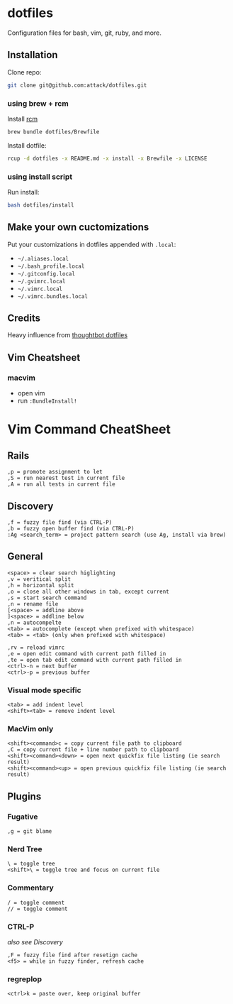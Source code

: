 # dotfiles

Configuration files for bash, vim, git, ruby, and more.

## Installation

Clone repo:
```sh
git clone git@github.com:attack/dotfiles.git
```

### using brew + rcm

Install [rcm](https://github.com/thoughtbot/rcm)
```sh
brew bundle dotfiles/Brewfile
```

Install dotfile:
```sh
rcup -d dotfiles -x README.md -x install -x Brewfile -x LICENSE
```

### using install script

Run install:
```sh
bash dotfiles/install
```

## Make your own cuctomizations

Put your customizations in dotfiles appended with `.local`:

* `~/.aliases.local`
* `~/.bash_profile.local`
* `~/.gitconfig.local`
* `~/.gvimrc.local`
* `~/.vimrc.local`
* `~/.vimrc.bundles.local`

## Credits

Heavy influence from [thoughtbot dotfiles](https://github.com/thoughtbot/dotfiles)

## Vim Cheatsheet
### macvim

- open vim
- run ```:BundleInstall!```

# Vim Command CheatSheet

## Rails
```
,p = promote assignment to let
,S = run nearest test in current file
,A = run all tests in current file
```

## Discovery
```
,f = fuzzy file find (via CTRL-P)
,b = fuzzy open buffer find (via CTRL-P)
:Ag <search_term> = project pattern search (use Ag, install via brew)
```

## General
```
<space> = clear search higlighting
,v = veritical split
,h = horizontal split
,o = close all other windows in tab, except current
,s = start search command
,n = rename file
[<space> = addline above
]<space> = addline below
,n = autocompelte
<tab> = autocomplete (except when prefixed with whitespace)
<tab> = <tab> (only when prefixed with whitespace)
```

```
,rv = reload vimrc
,e = open edit command with current path filled in
,te = open tab edit command with current path filled in
<ctrl>-n = next buffer
<ctrl>-p = previous buffer
```

### Visual mode specific
```
<tab> = add indent level
<shift><tab> = remove indent level
```

### MacVim only
```
<shift><command>c = copy current file path to clipboard
,C = copy current file + line number path to clipboard
<shift><command><down> = open next quickfix file listing (ie search result)
<shift><command><up> = open previous quickfix file listing (ie search result)
```

## Plugins

### Fugative
```
,g = git blame
```

### Nerd Tree
```
\ = toggle tree
<shift>\ = toggle tree and focus on current file
```

### Commentary
```
/ = toggle comment
// = toggle comment
```

### CTRL-P
*also see Discovery*
```
,F = fuzzy file find after resetign cache
<f5> = while in fuzzy finder, refresh cache
```

### regreplop
```
<ctrl>k = paste over, keep original buffer
```
